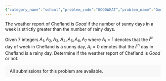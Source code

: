 ```yaml
---
{"category_name":"school","problem_code":"GOODWEAT","problem_name":"Good Weather","problemComponents":{"constraints":"- $1 \\leq T \\leq 20$\n- $0 \\leq A_i \\leq 1$\n","constraintsState":true,"subtasks":"","subtasksState":false,"inputFormat":"- First line will contain $T$, number of testcases. Then the testcases follow.\n- Each testcase contains of a single line of input, $7$ space separated integers $A_1, A_2, A_3, A_4, A_5, A_6, A_7$.\n","inputFormatState":true,"outputFormat":"For each testcase, print \u0022YES\u0022 if the weather report of Chefland is Good, otherwise print \u0022NO\u0022. Print the output without quotes.\n\nYou may print each character of the string in uppercase or lowercase (for example, the strings \u0022yEs\u0022, \u0022yes\u0022, \u0022Yes\u0022 and \u0022YES\u0022 will all be treated as identical).","outputFormatState":true,"sampleTestCases":{"0":{"id":1,"input":"4\n1 0 1 0 1 1 1\n0 1 0 0 0 0 1\n1 1 1 1 1 1 1\n0 0 0 1 0 0 0\n","output":"YES\nNO\nYES\nNO","explanation":"**Test case $1$:** The number of sunny days is $5$ and the number of rainy days is $2$. Hence the weather report of Chefland is Good.\n\n**Test case $2$:** The number of sunny days is $1$ and the number of rainy days is $6$. Hence the weather report of Chefland is not Good.","isDeleted":false}}},"video_editorial_url":"","languages_supported":{"0":"CPP14","1":"C","2":"JAVA","3":"PYTH 3.6","4":"CPP17","5":"PYTH","6":"PYP3","7":"CS2","8":"ADA","9":"PYPY","10":"TEXT","11":"PAS fpc","12":"NODEJS","13":"RUBY","14":"PHP","15":"GO","16":"HASK","17":"TCL","18":"PERL","19":"SCALA","20":"LUA","21":"kotlin","22":"BASH","23":"JS","24":"LISP sbcl","25":"rust","26":"PAS gpc","27":"BF","28":"CLOJ","29":"R","30":"D","31":"CAML","32":"FORT","33":"ASM","34":"swift","35":"FS","36":"WSPC","37":"LISP clisp","38":"SQL","39":"SCM guile","40":"PERL6","41":"ERL","42":"CLPS","43":"ICK","44":"NICE","45":"PRLG","46":"ICON","47":"COB","48":"SCM chicken","49":"PIKE","50":"SCM qobi","51":"ST","52":"SQLQ","53":"NEM"},"max_timelimit":0.5,"source_sizelimit":50000,"problem_author":"soumyadeep_21","problem_tester":"","date_added":"17-09-2021","tags":{"0":"cakewalk","1":"soumyadeep_21","2":"start12"},"problem_difficulty_level":"Unavailable","best_tag":"","editorial_url":"https://discuss.codechef.com/problems/GOODWEAT","time":{"view_start_date":1632331800,"submit_start_date":1632331800,"visible_start_date":1632331800,"end_date":1735669800},"is_direct_submittable":false,"problemDiscussURL":"https://discuss.codechef.com/search?q=GOODWEAT","is_proctored":false,"visitedContests":{},"layout":"problem"}
---
```

The weather report of Chefland is *Good* if the number of sunny days in a week is strictly greater than the number of rainy days. 

Given $7$ integers $A_1, A_2, A_3, A_4, A_5, A_6, A_7$ where $A_i = 1$ denotes that the $i^{th}$ day of week in Chefland is a sunny day, $A_i = 0$ denotes that the $i^{th}$ day in Chefland is a rainy day. Determine if the weather report of Chefland is *Good* or not.

<aside style='background: #f8f8f8;padding: 10px 15px;'><div>All submissions for this problem are available.</div></aside>